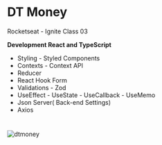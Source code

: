# DT Money

 Rocketseat - Ignite Class 03
 
**Development React and TypeScript**

* Styling - Styled Components
* Contexts - Context API
* Reducer
* React Hook Form
* Validations - Zod
* UseEffect - UseState - UseCallback - UseMemo
* Json Server( Back-end Settings)
* Axios


#
![dtmoney](https://user-images.githubusercontent.com/99200113/202918026-323604bb-85cd-4242-bdd3-cfb12b3b2394.gif)
